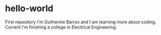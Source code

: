 # hello-world
First repository
I'm Guilherme Barros and I am learning more about coding. Current I'm finishing a college in Electrical Engineering.

